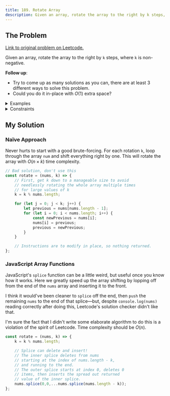 ```yaml
---
title: 189. Rotate Array
description: Given an array, rotate the array to the right by k steps, where k is non-negative.
---
```


## The Problem

[Link to original problem on Leetcode.](https://leetcode.com/problems/rotate-array/)

Given an array, rotate the array to the right by `k` steps, where `k` is non-negative.

**Follow up**:

- Try to come up as many solutions as you can, there are at least 3 different ways to solve this problem.
- Could you do it in-place with $O(1)$ extra space?

<details>
<summary>Examples</summary>

Example 1:

```
Input: nums = [1,2,3,4,5,6,7], k = 3
Output: [5,6,7,1,2,3,4]

Explanation:
rotate 1 steps to the right: [7,1,2,3,4,5,6]
rotate 2 steps to the right: [6,7,1,2,3,4,5]
rotate 3 steps to the right: [5,6,7,1,2,3,4]
```

Example 2:

```
Input: nums = [-1,-100,3,99], k = 2
Output: [3,99,-1,-100]

Explanation:
rotate 1 steps to the right: [99,-1,-100,3]
rotate 2 steps to the right: [3,99,-1,-100]
```
</details>

<details>
<summary>Constraints</summary>

- 1 <= `nums.length` <= 2 * 10<sup>4</sup>
- -2<sup>31</sup> <= `nums[i]` <= 2<sup>31</sup> - 1
- 0 <= k <= 10<sup>5</sup>
</details>

## My Solution

### Naïve Approach

Never hurts to start with a good brute-forcing. For each rotation `k`, loop through the array `num` and shift everything right by one. This will rotate the array with $O(n \times k)$ time complexity.

```javascript
// Bad solution, don't use this
const rotate = (nums, k) => {
    // First, get k down to a manageable size to avoid
    // needlessly rotating the whole array multiple times
    // for large values of k
    k = k % nums.length;

    for (let j = 0; j < k; j++) {
        let previous = nums[nums.length - 1];
        for (let i = 0; i < nums.length; i++) {
            const newPrevious = nums[i];
            nums[i] = previous;
            previous = newPrevious;
        }
    }

    // Instructions are to modify in place, so nothing returned.
};
```

### JavaScript Array Functions

JavaScript's `splice` function can be a little weird, but useful once you know how it works. Here we greatly speed up the array shifting by lopping off from the end of the `nums` array and inserting it to the front.

I think it would've been cleaner to `splice` off the end, then `push` the remaining `nums` to the end of that splice—but, despite `console.log(nums)` reading correctly after doing this, Leetcode's solution checker didn't like that.

I'm sure the fact that I didn't write some elaborate algorithm to do this is a violation of the spirit of Leetcode. Time complexity should be $O(n)$.

```javascript
const rotate = (nums, k) => {
    k = k % nums.length;

    // Splice can delete and insert!
    // The inner splice deletes from nums
    // starting at the index of nums.length - k,
    // and running to the end.
    // The outer splice starts at index 0, deletes 0
    // items, then inserts the spread out returned
    // value of the inner splice.
    nums.splice(0,0,...nums.splice(nums.length - k));
};
```

